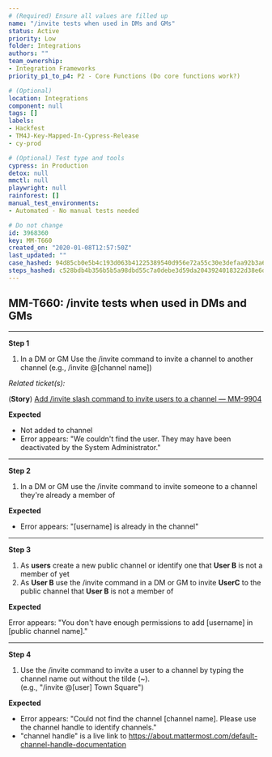 ```yaml
---
# (Required) Ensure all values are filled up
name: "/invite tests when used in DMs and GMs"
status: Active
priority: Low
folder: Integrations
authors: ""
team_ownership:
- Integration Frameworks
priority_p1_to_p4: P2 - Core Functions (Do core functions work?)

# (Optional)
location: Integrations
component: null
tags: []
labels:
- Hackfest
- TM4J-Key-Mapped-In-Cypress-Release
- cy-prod

# (Optional) Test type and tools
cypress: in Production
detox: null
mmctl: null
playwright: null
rainforest: []
manual_test_environments:
- Automated - No manual tests needed

# Do not change
id: 3968360
key: MM-T660
created_on: "2020-01-08T12:57:50Z"
last_updated: ""
case_hashed: 94d85cb0e5b4c193d063b41225389540d956e72a55c30e3defaa92b3a64eaef85fd44900a961e8609cdabc966fd7fb2b
steps_hashed: c528bdb4b356b5b5a98dbd55c7a0debe3d59da2043924018322d38e6d512f78fbeac01c3ecf14d7bbf3ea751d86feee0
---
```


<!-- (Auto-generated) Based on frontmatter's "key" and "name" -->

## MM-T660: /invite tests when used in DMs and GMs

---

**Step 1**

1. In a DM or GM Use the /invite command to invite a channel to another channel (e.g., /invite @\[channel name])

_Related ticket(s):_

(**Story**) [Add /invite slash command to invite users to a channel — MM-9904](https://mattermost.atlassian.net/browse/MM-9904)

**Expected**

- Not added to channel
- Error appears: "We couldn't find the user. They may have been deactivated by the System Administrator."

---

**Step 2**

1. In a DM or GM use the /invite command to invite someone to a channel they're already a member of

**Expected**

- Error appears: "\[username] is already in the channel"

---

**Step 3**

1. As **users** create a new public channel or identify one that **User B** is not a member of yet
2. As **User B** use the /invite command in a DM or GM to invite **UserC** to the public channel that **User B** is not a member of

**Expected**

Error appears: "You don't have enough permissions to add \[username] in \[public channel name]."

---

**Step 4**

1. Use the /invite command to invite a user to a channel by typing the channel name out without the tilde (\~).
   \
   (e.g., "/invite @\[user] Town Square")

**Expected**

- Error appears: "Could not find the channel \[channel name]. Please use the channel handle to identify channels."
- "channel handle" is a live link to <https://about.mattermost.com/default-channel-handle-documentation>
